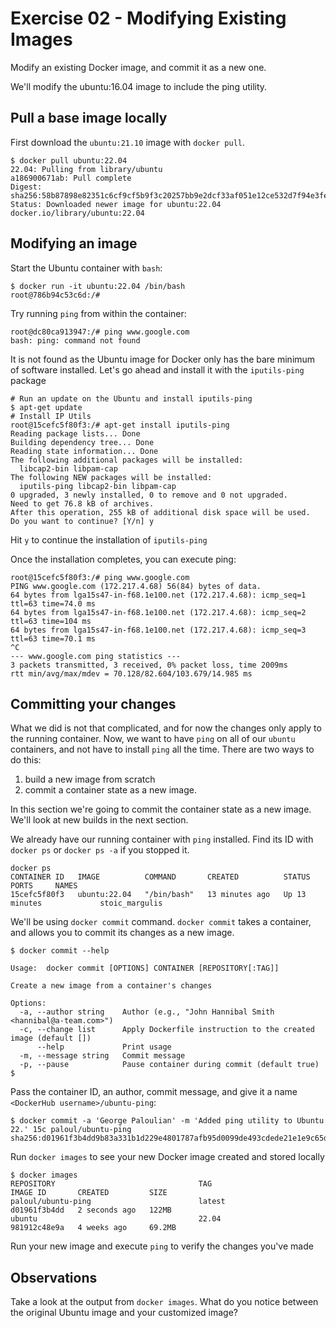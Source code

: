# Exercise 02 - Modifying Existing Images

Modify an existing Docker image, and commit it as a new one.

We'll modify the ubuntu:16.04 image to include the ping utility.

## Pull a base image locally

First download the `ubuntu:21.10` image with `docker pull`.
```
$ docker pull ubuntu:22.04
22.04: Pulling from library/ubuntu
a186900671ab: Pull complete 
Digest: sha256:58b87898e82351c6cf9cf5b9f3c20257bb9e2dcf33af051e12ce532d7f94e3fe
Status: Downloaded newer image for ubuntu:22.04
docker.io/library/ubuntu:22.04
```
## Modifying an image
Start the Ubuntu container with `bash`:
```
$ docker run -it ubuntu:22.04 /bin/bash
root@786b94c53c6d:/#
```
Try running `ping` from within the container:
```
root@dc80ca913947:/# ping www.google.com
bash: ping: command not found
```
It is not found as the Ubuntu image for Docker only has the bare minimum of software installed. 
Let's go ahead and install it with the `iputils-ping` package
```
# Run an update on the Ubuntu and install iputils-ping
$ apt-get update
# Install IP Utils
root@15cefc5f80f3:/# apt-get install iputils-ping
Reading package lists... Done
Building dependency tree... Done
Reading state information... Done
The following additional packages will be installed:
  libcap2-bin libpam-cap
The following NEW packages will be installed:
  iputils-ping libcap2-bin libpam-cap
0 upgraded, 3 newly installed, 0 to remove and 0 not upgraded.
Need to get 76.8 kB of archives.
After this operation, 255 kB of additional disk space will be used.
Do you want to continue? [Y/n] y
```
Hit `y` to continue the installation of `iputils-ping`

Once the installation completes, you can execute ping:
```
root@15cefc5f80f3:/# ping www.google.com
PING www.google.com (172.217.4.68) 56(84) bytes of data.
64 bytes from lga15s47-in-f68.1e100.net (172.217.4.68): icmp_seq=1 ttl=63 time=74.0 ms
64 bytes from lga15s47-in-f68.1e100.net (172.217.4.68): icmp_seq=2 ttl=63 time=104 ms
64 bytes from lga15s47-in-f68.1e100.net (172.217.4.68): icmp_seq=3 ttl=63 time=70.1 ms
^C
--- www.google.com ping statistics ---
3 packets transmitted, 3 received, 0% packet loss, time 2009ms
rtt min/avg/max/mdev = 70.128/82.604/103.679/14.985 ms
```

## Committing your changes
What we did is not that complicated, and for now the changes only apply to the running container. 
Now, we want to have `ping` on all of our `ubuntu` containers, and not have to install `ping` all the time.
There are two ways to do this:
1. build a new image from scratch
2. commit a container state as a new image. 

In this section we're going to commit the container state as a new image. We'll look at new builds in the next section.

We already have our running container with `ping` installed. Find its ID with `docker ps` or `docker ps -a` if you stopped it.
```
docker ps
CONTAINER ID   IMAGE          COMMAND       CREATED          STATUS          PORTS     NAMES
15cefc5f80f3   ubuntu:22.04   "/bin/bash"   13 minutes ago   Up 13 minutes             stoic_margulis
```
We'll be using `docker commit` command. `docker commit` takes a container, and allows you to commit its changes as a new image.
```
$ docker commit --help

Usage:  docker commit [OPTIONS] CONTAINER [REPOSITORY[:TAG]]

Create a new image from a container's changes

Options:
  -a, --author string    Author (e.g., "John Hannibal Smith <hannibal@a-team.com>")
  -c, --change list      Apply Dockerfile instruction to the created image (default [])
      --help             Print usage
  -m, --message string   Commit message
  -p, --pause            Pause container during commit (default true)
$
```
Pass the container ID, an author, commit message, and give it a name `<DockerHub username>/ubuntu-ping`:
```
$ docker commit -a 'George Paloulian' -m 'Added ping utility to Ubuntu 22.' 15c paloul/ubuntu-ping
sha256:d01961f3b4dd9b83a331b1d229e4801787afb95d0099de493cdede21e1e9c65d
```
Run `docker images` to see your new Docker image created and stored locally 
```
$ docker images
REPOSITORY                                TAG                                        IMAGE ID       CREATED         SIZE
paloul/ubuntu-ping                        latest                                     d01961f3b4dd   2 seconds ago   122MB
ubuntu                                    22.04                                      981912c48e9a   4 weeks ago     69.2MB
```
Run your new image and execute `ping` to verify the changes you've made

## Observations 
Take a look at the output from `docker images`. 
What do you notice between the original Ubuntu image and your customized image?
